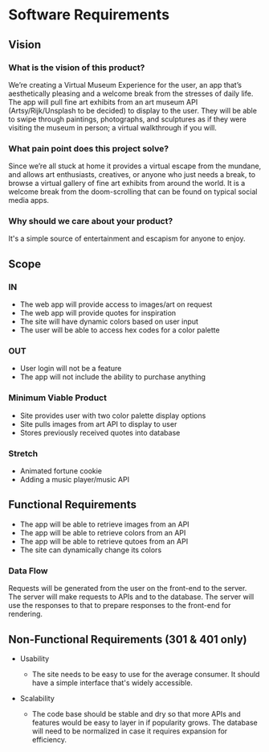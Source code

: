 # Software Requirements

## Vision

### What is the vision of this product?

We’re creating a Virtual Museum Experience for the user, an app that’s aesthetically pleasing and a welcome break from the stresses of daily life. The app will pull fine art exhibits from an art museum API (Artsy/Rijk/Unsplash to be decided) to display to the user. They will be able to swipe through paintings, photographs, and sculptures as if they were visiting the museum in person; a virtual walkthrough if you will.

### What pain point does this project solve?

Since we’re all stuck at home it provides a virtual escape from the mundane, and allows art enthusiasts, creatives, or anyone who just needs a break, to browse a virtual gallery of fine art exhibits from around the world. It is a welcome break from the doom-scrolling that can be found on typical social media apps.

### Why should we care about your product?

It's a simple source of entertainment and escapism for anyone to enjoy.

## Scope

### IN

- The web app will provide access to images/art on request
- The web app will provide quotes for inspiration
- The site will have dynamic colors based on user input
- The user will be able to access hex codes for a color palette

### OUT

- User login will not be a feature
- The app will not include the ability to purchase anything

### Minimum Viable Product

- Site provides user with two color palette display options
- Site pulls images from art API to display to user
- Stores previously received quotes into database

### Stretch

- Animated fortune cookie
- Adding a music player/music API

## Functional Requirements

- The app will be able to retrieve images from an API
- The app will be able to retrieve colors from an API
- The app will be able to retrieve qutoes from an API
- The site can dynamically change its colors

### Data Flow

Requests will be generated from the user on the front-end to the server. The server will make requests to APIs and to the database. The server will use the responses to that to prepare responses to the front-end for rendering.

## Non-Functional Requirements (301 & 401 only)

- Usability

    - The site needs to be easy to use for the average consumer. It should have a simple interface that's widely accessible.

- Scalability

    - The code base should be stable and dry so that more APIs and features would be easy to layer in if popularity grows. The database will need to be normalized in case it requires expansion for efficiency.

